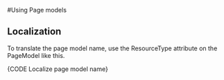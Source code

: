 ﻿#Using Page models

## Localization
To translate the page model name, use the ResourceType attribute on the PageModel like this.

{CODE Localize page model name}